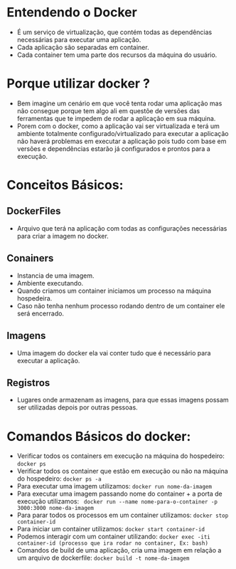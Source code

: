 # Entendendo o Docker
- É um serviço de virtualização, que contém todas as dependências necessárias para executar uma aplicação.
- Cada aplicação são separadas em container.
- Cada container tem uma parte dos recursos da máquina do usuário.

# Porque utilizar docker ?
- Bem imagine um cenário em que você tenta rodar uma aplicação mas não consegue porque tem algo ali em questõe de versões das ferramentas que te impedem de rodar a aplicação em sua máquina. 
- Porem com o docker, como a aplicação vai ser virtualizada e terá um ambiente totalmente configurado/virtualizado para executar a aplicação não haverá  problemas em executar a aplicação pois tudo com base em versões e dependências estarão já configurados e prontos para a execução.

# Conceitos Básicos:
## DockerFiles
- Arquivo que terá na aplicação com todas as configurações necessárias para criar a imagem no docker.

## Conainers
- Instancia de uma imagem.
- Ambiente executando.
- Quando criamos um container iniciamos um processo na máquina hospedeira.
- Caso não tenha nenhum processo rodando dentro de um container ele será encerrado.

## Imagens
- Uma imagem do docker ela vai conter tudo que é necessário para executar a aplicação.

## Registros
- Lugares onde armazenam as imagens, para que essas imagens possam ser utilizadas depois por outras pessoas.


# Comandos Básicos do docker:
- Verificar todos os containers em execução na máquina do hospedeiro:
` docker ps `
- Verificar todos os container que estão em execução ou não na máquina do hospedeiro:
` docker ps -a `
- Para executar uma imagem utilizamos:
` docker run nome-da-imagem `
- Para executar uma imagem passando nome do container + a porta de execução utilizamos:
` docker run --name nome-para-o-container -p 3000:3000 nome-da-imagem`
- Para parar todos os processos em um container utilizamos:
` docker stop container-id `
- Para iniciar um container utilizamos:
` docker start container-id `
- Podemos interagir com um container utilizando:
` docker exec -iti container-id (processo que ira rodar no container, Ex: bash) `
- Comandos de build de uma aplicação, cria uma imagem em relação a um arquivo de dockerfile:
` docker build -t nome-da-imagem `